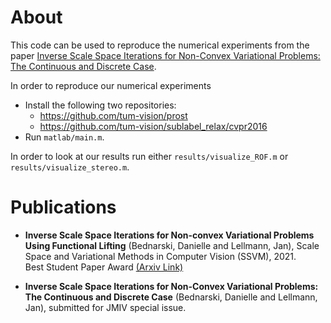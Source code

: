 # About

This code can be used to reproduce the numerical experiments from the paper [Inverse Scale Space Iterations for Non-Convex Variational Problems: The Continuous and Discrete Case](https://arxiv.org/abs/2203.10865).

In order to reproduce our numerical experiments 
- Install the following two repositories:
	- https://github.com/tum-vision/prost
	- https://github.com/tum-vision/sublabel_relax/cvpr2016
- Run ``matlab/main.m``.

In order to look at our results run either ``results/visualize_ROF.m`` or ``results/visualize_stereo.m``.

# Publications

- **Inverse Scale Space Iterations for Non-convex Variational Problems Using Functional Lifting** (Bednarski, Danielle and Lellmann, Jan), Scale Space and Variational Methods in Computer Vision (SSVM), 2021.  
Best Student Paper Award [(Arxiv Link)](https://arxiv.org/abs/2105.02622)

- **Inverse Scale Space Iterations for Non-Convex Variational Problems: The Continuous and Discrete Case** (Bednarski, Danielle and Lellmann, Jan), submitted for JMIV special issue. 

